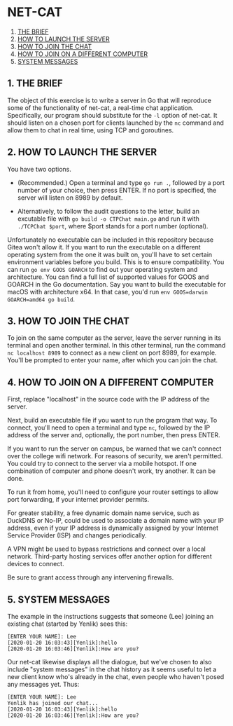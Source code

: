 # NET-CAT

1. [THE BRIEF](#1-the-brief)
2. [HOW TO LAUNCH THE SERVER](#2-how-to-launch-the-server)
3. [HOW TO JOIN THE CHAT](#3-how-to-join-the-chat)
4. [HOW TO JOIN ON A DIFFERENT COMPUTER](#4-how-to-join-on-a-different-computer)
5. [SYSTEM MESSAGES](#5-system-messages)

## 1. THE BRIEF

The object of this exercise is to write a server in Go that will reproduce some of the functionality of net-cat, a real-time chat application. Specifically, our program should substitute for the `-l` option of net-cat. It should listen on a chosen port for clients launched by the `nc` command and allow them to chat in real time, using TCP and goroutines.

## 2. HOW TO LAUNCH THE SERVER

You have two options.

* (Recommended.) Open a terminal and type `go run .`, followed by a port number of your choice, then press ENTER. If no port is specified, the server will listen on 8989 by default.

* Alternatively, to follow the audit questions to the letter, build an excutable file with `go build -o CTPChat main.go` and run it with `./TCPChat $port`, where $port stands for a port number (optional).

Unfortunately no executable can be included in this repository because Gitea won't allow it. If you want to run the executable on a different operating system from the one it was built on, you'll have to set certain environment variables before you build. This is to ensure compatibility. You can run `go env GOOS GOARCH` to find out your operating system and architecture. You can find a full list of supported values for GOOS and GOARCH in the Go documentation. Say you want to build the executable for macOS with architecture x64. In that case, you'd run `env GOOS=darwin GOARCH=amd64 go build`.

## 3. HOW TO JOIN THE CHAT

To join on the same computer as the server, leave the server running in its terminal and open another terminal. In this other terminal, run the command `nc localhost 8989` to connect as a new client on port 8989, for example. You'll be prompted to enter your name, after which you can join the chat.

## 4. HOW TO JOIN ON A DIFFERENT COMPUTER

First, replace "localhost" in the source code with the IP address of the server.

Next, build an executable file if you want to run the program that way. To connect, you'll need to open a terminal and type `nc`, followed by the IP address of the server and, optionally, the port number, then press ENTER.

If you want to run the server on campus, be warned that we can't connect over the college wifi network. For reasons of security, we aren't permitted. You could try to connect to the server via a mobile hotspot. If one combination of computer and phone doesn't work, try another. It can be done.

To run it from home, you'll need to configure your router settings to allow port forwarding, if your internet provider permits.

For greater stability, a free dynamic domain name service, such as DuckDNS or No-IP, could be used to associate a domain name with your IP address, even if your IP address is dynamically assigned by your Internet Service Provider (ISP) and changes periodically.

A VPN might be used to bypass restrictions and connect over a local network. Third-party hosting services offer another option for different devices to connect.

Be sure to grant access through any intervening firewalls.

## 5. SYSTEM MESSAGES

The example in the instructions suggests that someone (Lee) joining an existing chat (started by Yenlik) sees this:

```
[ENTER YOUR NAME]: Lee
[2020-01-20 16:03:43][Yenlik]:hello
[2020-01-20 16:03:46][Yenlik]:How are you?
```

Our net-cat likewise displays all the dialogue, but we've chosen to also include "system messages" in the chat history as it seems useful to let a new client know who's already in the chat, even people who haven't posed any messages yet. Thus:

```
[ENTER YOUR NAME]: Lee
Yenlik has joined our chat...
[2020-01-20 16:03:43][Yenlik]:hello
[2020-01-20 16:03:46][Yenlik]:How are you?
```